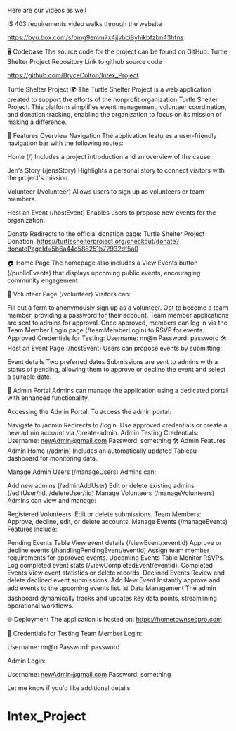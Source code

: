 Here are our videos as well

IS 403 requirements video walks through the website

https://byu.box.com/s/omg9emm7x4jjvbci8yhikbfzbn43hfns

🖥️ Codebase
The source code for the project can be found on GitHub:
Turtle Shelter Project Repository
Link to github source code

https://github.com/BryceColton/Intex_Project


Turtle Shelter Project 🌍
The Turtle Shelter Project is a web application created to support the efforts of the nonprofit organization Turtle Shelter Project. This platform simplifies event management, volunteer coordination, and donation tracking, enabling the organization to focus on its mission of making a difference.

🚀 Features Overview
Navigation
The application features a user-friendly navigation bar with the following routes:

Home (/)
Includes a project introduction and an overview of the cause.

Jen's Story (/jensStory)
Highlights a personal story to connect visitors with the project's mission.

Volunteer (/volunteer)
Allows users to sign up as volunteers or team members.

Host an Event (/hostEvent)
Enables users to propose new events for the organization.

Donate
Redirects to the official donation page:
Turtle Shelter Project Donation.
https://turtleshelterproject.org/checkout/donate?donatePageId=5b6a44c588251b72932df5a0

🏠 Home Page
The homepage also includes a View Events button (/publicEvents) that displays upcoming public events, encouraging community engagement.

🤝 Volunteer Page (/volunteer)
Visitors can:

Fill out a form to anonymously sign up as a volunteer.
Opt to become a team member, providing a password for their account.
Team member applications are sent to admins for approval.
Once approved, members can log in via the Team Member Login page (/teamMemberLogin) to RSVP for events.
Approved Credentials for Testing:
Username: nn@n
Password: password
🛠 Host an Event Page (/hostEvent)
Users can propose events by submitting:

Event details
Two preferred dates
Submissions are sent to admins with a status of pending, allowing them to approve or decline the event and select a suitable date.

🌟 Admin Portal
Admins can manage the application using a dedicated portal with enhanced functionality.

Accessing the Admin Portal:
To access the admin portal:

Navigate to /admin
Redirects to /login.
Use approved credentials or create a new admin account via /create-admin.
Admin Testing Credentials:
Username: newAdmin@gmail.com
Password: something
🛠 Admin Features
Admin Home (/admin)
Includes an automatically updated Tableau dashboard for monitoring data.

Manage Admin Users (/manageUsers)
Admins can:

Add new admins (/adminAddUser)
Edit or delete existing admins (/editUser/:id, /deleteUser/:id)
Manage Volunteers (/manageVolunteers)
Admins can view and manage:

Registered Volunteers: Edit or delete submissions.
Team Members: Approve, decline, edit, or delete accounts.
Manage Events (/manageEvents)
Features include:

Pending Events Table
View event details (/viewEvent/:eventid)
Approve or decline events (/handlingPendingEvent/eventid)
Assign team member requirements for approved events.
Upcoming Events Table
Monitor RSVPs.
Log completed event stats (/viewCompletedEvent/eventid).
Completed Events
View event statistics or delete records.
Declined Events
Review and delete declined event submissions.
Add New Event
Instantly approve and add events to the upcoming events list.
📊 Data Management
The admin dashboard dynamically tracks and updates key data points, streamlining operational workflows.

🌐 Deployment
The application is hosted on:
https://hometownseopro.com

🔑 Credentials for Testing
Team Member Login:

Username: nn@n
Password: password


Admin Login:

Username: newAdmin@gmail.com
Password: something

Let me know if you'd like additional details
  
  
  

  







# Intex_Project
